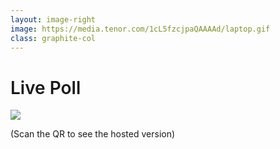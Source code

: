```yaml
---
layout: image-right
image: https://media.tenor.com/1cL5fzcjpaQAAAAd/laptop.gif
class: graphite-col
---
```

# Live Poll

<img src ="hostedappqr.png" class="h-3/5">
<p> (Scan the QR to see the hosted version)</p>


<style>

    h1{
        font-weight: 600;
        @apply mx-auto;
    }


    
</style>
